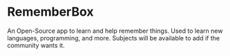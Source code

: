 # RememberBox
An Open-Source app to learn and help remember things. Used to learn new languages, programming, and more. Subjects will be available to add if the community wants it.

